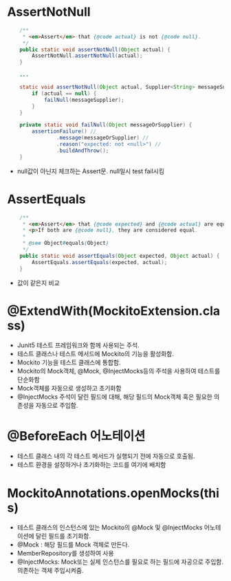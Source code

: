# AssertNotNull

```java
	/**
	 * <em>Assert</em> that {@code actual} is not {@code null}.
	 */
	public static void assertNotNull(Object actual) {
		AssertNotNull.assertNotNull(actual);
	}

    ...

    static void assertNotNull(Object actual, Supplier<String> messageSupplier) {
        if (actual == null) {
            failNull(messageSupplier);
        }
	}

    private static void failNull(Object messageOrSupplier) {
		assertionFailure() //
				.message(messageOrSupplier) //
				.reason("expected: not <null>") //
				.buildAndThrow();
	}

```

- null값이 아닌지 체크하는 Assert문. null일시 test fail시킴

# AssertEquals

```java
	/**
	 * <em>Assert</em> that {@code expected} and {@code actual} are equal.
	 * <p>If both are {@code null}, they are considered equal.
	 *
	 * @see Object#equals(Object)
	 */
	public static void assertEquals(Object expected, Object actual) {
		AssertEquals.assertEquals(expected, actual);
	}

```

- 값이 같은지 비교

# @ExtendWith(MockitoExtension.class)

- Junit5 테스트 프레임워크와 함께 사용되는 주석.
- 테스트 클래스나 테스트 메서드에 Mockito의 기능을 활성화함.
- Mockito 기능을 테스트 클래스에 통합함.
- Mockito의 Mock객체, @Mock, @InjectMocks등의 주석을 사용하여 테스트를 단순화함
- Mock객체를 자동으로 생성하고 초기화함
- @InjectMocks 주석이 달린 필드에 대해, 해당 필드의 Mock객체 혹은 필요한 의존성을 자동으로 주입함.

# @BeforeEach 어노테이션

- 테스트 클래스 내의 각 테스트 메서드가 실행되기 전에 자동으로 호출됨.
- 테스트 환경을 설정하거나 초기화하는 코드를 여기에 배치함

# MockitoAnnotations.openMocks(this)

- 테스트 클래스의 인스턴스에 있는 Mockito의 @Mock 및 @InjectMocks 어노테이션에 달린 필드를 초기화함.
- @Mock : 해당 필드를 Mock 객체로 만든다.
- MemberRepository를 생성하여 사용
- @InjectMocks: Mock또는 실제 인스턴스를 필요로 하는 필드에 자공으로 주입함. 의존하는 객체 주입시켜줌.
